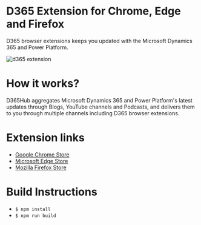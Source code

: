 # D365 Extension for Chrome, Edge and Firefox
D365 browser extensions keeps you updated with the Microsoft Dynamics 365 and Power Platform.

![d365 extension](https://d365hub.com/images/extensions/all.png "D365 extension")

# How it works?
D365Hub aggregates Microsoft Dynamics 365 and Power Platform's latest updates through Blogs, YouTube channels and Podcasts, and delivers them to you through multiple channels including D365 browser extensions.

# Extension links
- [Google Chrome Store](https://chrome.google.com/webstore/detail/d365-dynamics-365-power-p/fogmingjemmagobaogmanbfeljbboehd)
- [Microsoft Edge Store](https://microsoftedge.microsoft.com/addons/detail/d365-dynamics-365-powe/pkmajmmggfnnaaphibbjfoecomobhinc)
- [Mozilla Firefox Store](https://addons.mozilla.org/en-US/firefox/addon/d365)

# Build Instructions
- `$ npm install`
- `$ npm run build`
